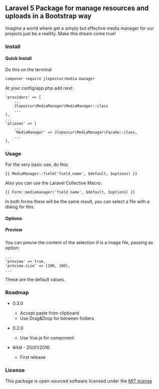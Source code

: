## Laravel 5 Package for manage resources and uploads in a Bootstrap way

Imagine a world where get a simply but effective media manager for our projects just be a reallity. Make this dream come true!

### Install

#### Quick Install
Do this on the terminal
````
composer require jlopezcur/media-manager
````

At your config/app.php add next:
````
'providers' => [
    ...
    Jlopezcur\MediaManager\MediaManager::class
    ...
],
...
'aliases' => [
    ...
    'MediaManager' => Jlopezcur\MediaManager\Facade::class,
    ...
],
````

### Usage

For the very basic use, do this:
````
{{ MediaManager::field('field_name', $default, $options) }}
````
Also you can use the Laravel Collective Macro:
````
{{ Form::mediamanager('field_name', $default, $options) }}
````
In both forms there will be the same result, you can select a file with a dialog for this.

#### Options

##### Preview
You can previw the content of the selection if is a image file, passing as option:
````
...
'preview' => true,
'preview.size' => [100, 100],
...
````
These are the default values.

### Roadmap

* 0.3.0
  * Accept paste from clipboard
  * Use Drag&Drop for between folders

* 0.2.0
  * Use Vue.js for component


* <s>0.1.0</s> - 20/01/2016
  * First release

### License

This package is open-sourced software licensed under the [MIT license](http://opensource.org/licenses/MIT)
